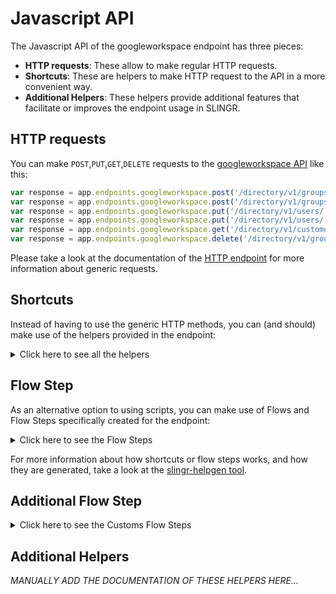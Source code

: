 # Javascript API

The Javascript API of the googleworkspace endpoint has three pieces:

- **HTTP requests**: These allow to make regular HTTP requests.
- **Shortcuts**: These are helpers to make HTTP request to the API in a more convenient way.
- **Additional Helpers**: These helpers provide additional features that facilitate or improves the endpoint usage in SLINGR.

## HTTP requests
You can make `POST`,`PUT`,`GET`,`DELETE` requests to the [googleworkspace API](API_URL_HERE) like this:
```javascript
var response = app.endpoints.googleworkspace.post('/directory/v1/groups/:groupKey/members', body)
var response = app.endpoints.googleworkspace.post('/directory/v1/groups/:groupKey/members')
var response = app.endpoints.googleworkspace.put('/directory/v1/users/:userKey/photos/thumbnail', body)
var response = app.endpoints.googleworkspace.put('/directory/v1/users/:userKey/photos/thumbnail')
var response = app.endpoints.googleworkspace.get('/directory/v1/customer/:customerKey/orgunits/:orgUnitPath')
var response = app.endpoints.googleworkspace.delete('/directory/v1/groups/:groupKey')
```

Please take a look at the documentation of the [HTTP endpoint](https://github.com/slingr-stack/http-endpoint#javascript-api)
for more information about generic requests.

## Shortcuts

Instead of having to use the generic HTTP methods, you can (and should) make use of the helpers provided in the endpoint:
<details>
    <summary>Click here to see all the helpers</summary>

<br>

* API URL: '/directory/v1/groups'
* HTTP Method: 'POST'
* More info: https://developers.google.com/admin-sdk/directory/reference/rest
```javascript
app.endpoints.googleworkspace.directory.groups.post(body)
```
---
* API URL: '/directory/v1/groups/:groupKey/aliases'
* HTTP Method: 'POST'
* More info: https://developers.google.com/admin-sdk/directory/reference/rest
```javascript
app.endpoints.googleworkspace.directory.groups.aliases.post(groupKey, body)
```
---
* API URL: '/directory/v1/groups/:groupKey/members'
* HTTP Method: 'POST'
* More info: https://developers.google.com/admin-sdk/directory/reference/rest
```javascript
app.endpoints.googleworkspace.directory.groups.members.post(groupKey, body)
```
---
* API URL: '/directory/v1/customer/:customerKey/orgunits'
* HTTP Method: 'POST'
* More info: https://developers.google.com/admin-sdk/directory/reference/rest
```javascript
app.endpoints.googleworkspace.directory.customer.orgunits.post(customerKey, body)
```
---
* API URL: '/directory/v1/customer/:customerKey/roles'
* HTTP Method: 'POST'
* More info: https://developers.google.com/admin-sdk/directory/reference/rest
```javascript
app.endpoints.googleworkspace.directory.customer.roles.post(customerKey, body)
```
---
* API URL: '/directory/v1/customer/:customerKey/roleassignments'
* HTTP Method: 'POST'
* More info: https://developers.google.com/admin-sdk/directory/reference/rest
```javascript
app.endpoints.googleworkspace.directory.customer.roleassignments.post(customerKey, body)
```
---
* API URL: '/directory/v1/users'
* HTTP Method: 'POST'
* More info: https://developers.google.com/admin-sdk/directory/reference/rest
```javascript
app.endpoints.googleworkspace.directory.users.post(body)
```
---
* API URL: '/directory/v1/users/:userKey/makeAdmin'
* HTTP Method: 'POST'
* More info: https://developers.google.com/admin-sdk/directory/reference/rest
```javascript
app.endpoints.googleworkspace.directory.users.makeAdmin.post(userKey, body)
```
---
* API URL: '/directory/v1/users/:userKey/undelete'
* HTTP Method: 'POST'
* More info: https://developers.google.com/admin-sdk/directory/reference/rest
```javascript
app.endpoints.googleworkspace.directory.users.undelete.post(userKey, body)
```
---
* API URL: '/directory/v1/users/:userKey/aliases'
* HTTP Method: 'POST'
* More info: https://developers.google.com/admin-sdk/directory/reference/rest
```javascript
app.endpoints.googleworkspace.directory.users.aliases.post(userKey, body)
```
---
* API URL: '/directory/v1/customer/:customerKey/schemas'
* HTTP Method: 'POST'
* More info: https://developers.google.com/admin-sdk/directory/reference/rest
```javascript
app.endpoints.googleworkspace.directory.customer.schemas.post(customerKey, body)
```
---
* API URL: '/directory/v1/customer/:customerKey/devices/mobile/:resourceId/action'
* HTTP Method: 'POST'
* More info: https://developers.google.com/admin-sdk/directory/reference/rest
```javascript
app.endpoints.googleworkspace.directory.customer.devices.mobile.action.post(customerKey, resourceId, body)
```
---
* API URL: '/datatransfer/v1/transfers'
* HTTP Method: 'POST'
* More info: https://developers.google.com/admin-sdk/directory/reference/rest
```javascript
app.endpoints.googleworkspace.datatransfer.transfers.post(body)
```
---
* API URL: '/directory/v1/groups/:groupKey'
* HTTP Method: 'PUT'
* More info: https://developers.google.com/admin-sdk/directory/reference/rest
```javascript
app.endpoints.googleworkspace.directory.groups.put(groupKey, body)
```
---
* API URL: '/directory/v1/groups/:groupKey/members/:memberKey'
* HTTP Method: 'PUT'
* More info: https://developers.google.com/admin-sdk/directory/reference/rest
```javascript
app.endpoints.googleworkspace.directory.groups.members.put(groupKey, memberKey, body)
```
---
* API URL: '/directory/v1/customer/:customerKey/orgunits/:orgUnitPath'
* HTTP Method: 'PUT'
* More info: https://developers.google.com/admin-sdk/directory/reference/rest
```javascript
app.endpoints.googleworkspace.directory.customer.orgunits.put(customerKey, orgUnitPath, body)
```
---
* API URL: '/directory/v1/customers/:customerKey'
* HTTP Method: 'PUT'
* More info: https://developers.google.com/admin-sdk/directory/reference/rest
```javascript
app.endpoints.googleworkspace.directory.customers.put(customerKey, body)
```
---
* API URL: '/directory/v1/users/:userKey'
* HTTP Method: 'PUT'
* More info: https://developers.google.com/admin-sdk/directory/reference/rest
```javascript
app.endpoints.googleworkspace.directory.users.put(userKey, body)
```
---
* API URL: '/directory/v1/users/:userKey/photos/thumbnail'
* HTTP Method: 'PUT'
* More info: https://developers.google.com/admin-sdk/directory/reference/rest
```javascript
app.endpoints.googleworkspace.directory.users.photos.thumbnail.put(userKey, body)
```
---
* API URL: '/directory/v1/customer/:customerKey/schemas/:schemaKey'
* HTTP Method: 'PUT'
* More info: https://developers.google.com/admin-sdk/directory/reference/rest
```javascript
app.endpoints.googleworkspace.directory.customer.schemas.put(customerKey, schemaKey, body)
```
---
* API URL: '/directory/v1/groups/:groupKey'
* HTTP Method: 'GET'
* More info: https://developers.google.com/admin-sdk/directory/reference/rest
```javascript
app.endpoints.googleworkspace.directory.groups.get(groupKey)
```
---
* API URL: '/directory/v1/groups/:groupKey/aliases'
* HTTP Method: 'GET'
* More info: https://developers.google.com/admin-sdk/directory/reference/rest
```javascript
app.endpoints.googleworkspace.directory.groups.aliases.get(groupKey)
```
---
* API URL: '/directory/v1/groups/:groupKey/members/:memberKey'
* HTTP Method: 'GET'
* More info: https://developers.google.com/admin-sdk/directory/reference/rest
```javascript
app.endpoints.googleworkspace.directory.groups.members.get(groupKey, memberKey)
```
---
* API URL: '/directory/v1/customer/:customerKey/orgunits/:orgUnitPath'
* HTTP Method: 'GET'
* More info: https://developers.google.com/admin-sdk/directory/reference/rest
```javascript
app.endpoints.googleworkspace.directory.customer.orgunits.get(customerKey, orgUnitPath)
```
---
* API URL: '/directory/v1/customer/:customerKey/roles/ALL/privileges'
* HTTP Method: 'GET'
* More info: https://developers.google.com/admin-sdk/directory/reference/rest
```javascript
app.endpoints.googleworkspace.directory.customer.roles.ALL.privileges.get(customerKey)
```
---
* API URL: '/directory/v1/customer/:customerKey/roles'
* HTTP Method: 'GET'
* More info: https://developers.google.com/admin-sdk/directory/reference/rest
```javascript
app.endpoints.googleworkspace.directory.customer.roles.get(customerKey)
```
---
* API URL: '/directory/v1/customers/:customerKey'
* HTTP Method: 'GET'
* More info: https://developers.google.com/admin-sdk/directory/reference/rest
```javascript
app.endpoints.googleworkspace.directory.customers.get(customerKey)
```
---
* API URL: '/directory/v1/users/:userKey'
* HTTP Method: 'GET'
* More info: https://developers.google.com/admin-sdk/directory/reference/rest
```javascript
app.endpoints.googleworkspace.directory.users.get(userKey)
```
---
* API URL: '/directory/v1/users/:userKey/photos/thumbnail'
* HTTP Method: 'GET'
* More info: https://developers.google.com/admin-sdk/directory/reference/rest
```javascript
app.endpoints.googleworkspace.directory.users.photos.thumbnail.get(userKey)
```
---
* API URL: '/directory/v1/users/:userKey/aliases'
* HTTP Method: 'GET'
* More info: https://developers.google.com/admin-sdk/directory/reference/rest
```javascript
app.endpoints.googleworkspace.directory.users.aliases.get(userKey)
```
---
* API URL: '/directory/v1/customer/:customerKey/schemas/:schemaKey'
* HTTP Method: 'GET'
* More info: https://developers.google.com/admin-sdk/directory/reference/rest
```javascript
app.endpoints.googleworkspace.directory.customer.schemas.get(customerKey, schemaKey)
```
---
* API URL: '/directory/v1/customer/:customerKey/devices/mobile'
* HTTP Method: 'GET'
* More info: https://developers.google.com/admin-sdk/directory/reference/rest
```javascript
app.endpoints.googleworkspace.directory.customer.devices.mobile.get(customerKey)
```
---
* API URL: '/directory/v1/customer/:customerKey/devices/mobile/:resourceId'
* HTTP Method: 'GET'
* More info: https://developers.google.com/admin-sdk/directory/reference/rest
```javascript
app.endpoints.googleworkspace.directory.customer.devices.mobile.get(customerKey, resourceId)
```
---
* API URL: '/datatransfer/v1/applications'
* HTTP Method: 'GET'
* More info: https://developers.google.com/admin-sdk/directory/reference/rest
```javascript
app.endpoints.googleworkspace.datatransfer.applications.get()
```
---
* API URL: '/datatransfer/v1/applications/:applicationId'
* HTTP Method: 'GET'
* More info: https://developers.google.com/admin-sdk/directory/reference/rest
```javascript
app.endpoints.googleworkspace.datatransfer.applications.get()
```
---
* API URL: '/datatransfer/v1/transfers'
* HTTP Method: 'GET'
* More info: https://developers.google.com/admin-sdk/directory/reference/rest
```javascript
app.endpoints.googleworkspace.datatransfer.transfers.get()
```
---
* API URL: '/datatransfer/v1/transfers/:dataTransferId'
* HTTP Method: 'GET'
* More info: https://developers.google.com/admin-sdk/directory/reference/rest
```javascript
app.endpoints.googleworkspace.datatransfer.transfers.get()
```
---
* API URL: '/directory/v1/groups/:domain/:customer/:pageToken'
* HTTP Method: 'GET'
* More info: https://developers.google.com/admin-sdk/directory/reference/rest
```javascript
app.endpoints.googleworkspace.directory.groups.getAll.get(domain, customer, pageToken)
```
---
* API URL: '/directory/v1/groups/:userKey/:nextPageToken'
* HTTP Method: 'GET'
* More info: https://developers.google.com/admin-sdk/directory/reference/rest
```javascript
app.endpoints.googleworkspace.directory.groups.getAllByUser.get(userKey, nextPageToken)
```
---
* API URL: '/directory/v1/groups/:groupKey/members/:pageToken'
* HTTP Method: 'GET'
* More info: https://developers.google.com/admin-sdk/directory/reference/rest
```javascript
app.endpoints.googleworkspace.directory.groups.members.paged.get(groupKey, pageToken)
```
---
* API URL: '/directory/v1/customer/:customerKey/orgunits/:orgUnitPath'
* HTTP Method: 'GET'
* More info: https://developers.google.com/admin-sdk/directory/reference/rest
```javascript
app.endpoints.googleworkspace.directory.customer.orgunits.getAll.get(customerKey, orgUnitPath)
```
---
* API URL: '/directory/v1/users/:domain/:pageToken'
* HTTP Method: 'GET'
* More info: https://developers.google.com/admin-sdk/directory/reference/rest
```javascript
app.endpoints.googleworkspace.directory.users.getAllByDomain.get(domain, pageToken)
```
---
* API URL: '/directory/v1/users/:costumer/:pageToken'
* HTTP Method: 'GET'
* More info: https://developers.google.com/admin-sdk/directory/reference/rest
```javascript
app.endpoints.googleworkspace.directory.users.getAllByCostumer.get(costumer, pageToken)
```
---
* API URL: '/directory/v1/groups/:groupKey/aliases/:aliasId'
* HTTP Method: 'DELETE'
* More info: https://developers.google.com/admin-sdk/directory/reference/rest
```javascript
app.endpoints.googleworkspace.directory.groups.aliases.delete(groupKey, aliasId)
```
---
* API URL: '/directory/v1/groups/:groupKey'
* HTTP Method: 'DELETE'
* More info: https://developers.google.com/admin-sdk/directory/reference/rest
```javascript
app.endpoints.googleworkspace.directory.groups.delete(groupKey)
```
---
* API URL: '/directory/v1/groups/:groupKey/members/:memberKey'
* HTTP Method: 'DELETE'
* More info: https://developers.google.com/admin-sdk/directory/reference/rest
```javascript
app.endpoints.googleworkspace.directory.groups.members.delete(groupKey, memberKey)
```
---
* API URL: '/directory/v1/customer/:customerKey/orgunits/:orgUnitPath'
* HTTP Method: 'DELETE'
* More info: https://developers.google.com/admin-sdk/directory/reference/rest
```javascript
app.endpoints.googleworkspace.directory.customer.orgunits.delete(customerKey, orgUnitPath)
```
---
* API URL: '/directory/v1/users/:userKey/photos/thumbnail'
* HTTP Method: 'DELETE'
* More info: https://developers.google.com/admin-sdk/directory/reference/rest
```javascript
app.endpoints.googleworkspace.directory.users.photos.thumbnail.delete(userKey)
```
---
* API URL: '/directory/v1/users/:userKey'
* HTTP Method: 'DELETE'
* More info: https://developers.google.com/admin-sdk/directory/reference/rest
```javascript
app.endpoints.googleworkspace.directory.users.delete(userKey)
```
---
* API URL: '/directory/v1/users/:userKey/aliases/:aliasId'
* HTTP Method: 'DELETE'
* More info: https://developers.google.com/admin-sdk/directory/reference/rest
```javascript
app.endpoints.googleworkspace.directory.users.aliases.delete(userKey, aliasId)
```
---
* API URL: '/directory/v1/customer/:customerKey/devices/mobile/:resourceId'
* HTTP Method: 'DELETE'
* More info: https://developers.google.com/admin-sdk/directory/reference/rest
```javascript
app.endpoints.googleworkspace.directory.customer.devices.mobile.delete(customerKey, resourceId)
```
---

</details>
    
## Flow Step

As an alternative option to using scripts, you can make use of Flows and Flow Steps specifically created for the endpoint: 
<details>
    <summary>Click here to see the Flow Steps</summary>

<br>



### Generic Flow Step

Generic flow step for full use of the entire endpoint and its services.

<h3>Inputs</h3>

<table>
    <thead>
    <tr>
        <th>Label</th>
        <th>Type</th>
        <th>Required</th>
        <th>Default</th>
        <th>Visibility</th>
        <th>Description</th>
    </tr>
    </thead>
    <tbody>
    <tr>
        <td>URL (Method)</td>
        <td>choice</td>
        <td>yes</td>
        <td> - </td>
        <td>Always</td>
        <td>
            This is the http method to be used against the endpoint. <br>
            Possible values are: <br>
            <i><strong>POST,PUT,GET,DELETE</strong></i>
        </td>
    </tr>
    <tr>
        <td>URL (Path)</td>
        <td>choice</td>
        <td>yes</td>
        <td> - </td>
        <td>Always</td>
        <td>
            The url to which this endpoint will send the request. This is the exact service to which the http request will be made. <br>
            Possible values are: <br>
            <i><strong>/directory/v1/groups<br>/directory/v1/groups/{groupKey}/aliases<br>/directory/v1/groups/{groupKey}/members<br>/directory/v1/customer/{customerKey}/orgunits<br>/directory/v1/customer/{customerKey}/roles<br>/directory/v1/customer/{customerKey}/roleassignments<br>/directory/v1/users<br>/directory/v1/users/{userKey}/makeAdmin<br>/directory/v1/users/{userKey}/undelete<br>/directory/v1/users/{userKey}/aliases<br>/directory/v1/customer/{customerKey}/schemas<br>/directory/v1/customer/{customerKey}/devices/mobile/{resourceId}/action<br>/datatransfer/v1/transfers<br>/directory/v1/groups/{groupKey}<br>/directory/v1/groups/{groupKey}/members/{memberKey}<br>/directory/v1/customer/{customerKey}/orgunits/{orgUnitPath}<br>/directory/v1/customers/{customerKey}<br>/directory/v1/users/{userKey}<br>/directory/v1/users/{userKey}/photos/thumbnail<br>/directory/v1/customer/{customerKey}/schemas/{schemaKey}<br>/directory/v1/groups/{groupKey}<br>/directory/v1/groups/{groupKey}/aliases<br>/directory/v1/groups/{groupKey}/members/{memberKey}<br>/directory/v1/customer/{customerKey}/orgunits/{orgUnitPath}<br>/directory/v1/customer/{customerKey}/roles/ALL/privileges<br>/directory/v1/customer/{customerKey}/roles<br>/directory/v1/customers/{customerKey}<br>/directory/v1/users/{userKey}<br>/directory/v1/users/{userKey}/photos/thumbnail<br>/directory/v1/users/{userKey}/aliases<br>/directory/v1/customer/{customerKey}/schemas/{schemaKey}<br>/directory/v1/customer/{customerKey}/devices/mobile<br>/directory/v1/customer/{customerKey}/devices/mobile/{resourceId}<br>/datatransfer/v1/applications<br>/datatransfer/v1/applications/{applicationId}<br>/datatransfer/v1/transfers<br>/datatransfer/v1/transfers/{dataTransferId}<br>/directory/v1/groups/{domain}/{customer}/{pageToken}<br>/directory/v1/groups/{userKey}/{nextPageToken}<br>/directory/v1/groups/{groupKey}/members/{pageToken}<br>/directory/v1/customer/{customerKey}/orgunits/{orgUnitPath}<br>/directory/v1/users/{domain}/{pageToken}<br>/directory/v1/users/{costumer}/{pageToken}<br>/directory/v1/groups/{groupKey}/aliases/{aliasId}<br>/directory/v1/groups/{groupKey}<br>/directory/v1/groups/{groupKey}/members/{memberKey}<br>/directory/v1/customer/{customerKey}/orgunits/{orgUnitPath}<br>/directory/v1/users/{userKey}/photos/thumbnail<br>/directory/v1/users/{userKey}<br>/directory/v1/users/{userKey}/aliases/{aliasId}<br>/directory/v1/customer/{customerKey}/devices/mobile/{resourceId}<br></strong></i>
        </td>
    </tr>
    <tr>
        <td>Headers</td>
        <td>keyValue</td>
        <td>no</td>
        <td> - </td>
        <td>Always</td>
        <td>
            Used when you want to have a custom http header for the request.
        </td>
    </tr>
    <tr>
        <td>Query Params</td>
        <td>keyValue</td>
        <td>no</td>
        <td> - </td>
        <td>Always</td>
        <td>
            Used when you want to have a custom query params for the http call.
        </td>
    </tr>
    <tr>
        <td>Body</td>
        <td>json</td>
        <td>no</td>
        <td> - </td>
        <td>Always</td>
        <td>
            A payload of data can be sent to the server in the body of the request.
        </td>
    </tr>
    <tr>
        <td>Event</td>
        <td>dropDown</td>
        <td>no</td>
        <td> - </td>
        <td>Always</td>
        <td>
            Used to define event after the call. <br>
            Possible values are: <br>
            File Downloaded, Callback
        </td>
    </tr>
    <tr>
        <td>Callback data</td>
        <td>textarea</td>
        <td>no</td>
        <td> - </td>
        <td> Event is Callback </td>
        <td>
            This is an object you can send that you will get back when the function is processed.
        </td>
    </tr>
    <tr>
        <td>Callbacks</td>
        <td>Script</td>
        <td>no</td>
        <td> - </td>
        <td> Event is Callback </td>
        <td>
            This is a map where you can listen for different function
        </td>
    </tr>
    <tr>
        <td>Override Settings</td>
        <td>boolean</td>
        <td>no</td>
        <td> false </td>
        <td>Always</td>
        <td></td>
    </tr>
    <tr>
        <td>Follow Redirect</td>
        <td>boolean</td>
        <td>no</td>
        <td> false </td>
        <td> overrideSettings </td>
        <td>Indicates that the resource has to be downloaded into a file instead of returning it in the response.</td>
    </tr>
    <tr>
        <td>Download</td>
        <td>boolean</td>
        <td>no</td>
        <td> false </td>
        <td> overrideSettings </td>
        <td>If true the method won't return until the file has been downloaded, and it will return all the information of the file.</td>
    </tr>
    <tr>
        <td>File name</td>
        <td>text</td>
        <td>no</td>
        <td></td>
        <td> overrideSettings </td>
        <td>If provided, the file will be stored with this name. If empty the file name will be calculated from the URL.</td>
    </tr>
    <tr>
        <td>Full response</td>
        <td> boolean </td>
        <td>no</td>
        <td> false </td>
        <td> overrideSettings </td>
        <td>Include extended information about response</td>
    </tr>
    <tr>
        <td>Connection Timeout</td>
        <td> number </td>
        <td>no</td>
        <td> 5000 </td>
        <td> overrideSettings </td>
        <td>Connect timeout interval, in milliseconds (0 = infinity).</td>
    </tr>
    <tr>
        <td>Read Timeout</td>
        <td> number </td>
        <td>no</td>
        <td> 60000 </td>
        <td> overrideSettings </td>
        <td>Read timeout interval, in milliseconds (0 = infinity).</td>
    </tr>
    </tbody>
</table>

<h3>Outputs</h3>

<table>
    <thead>
    <tr>
        <th>Name</th>
        <th>Type</th>
        <th>Description</th>
    </tr>
    </thead>
    <tbody>
    <tr>
        <td>response</td>
        <td>object</td>
        <td>
            Object resulting from the response to the endpoint call.
        </td>
    </tr>
    </tbody>
</table>


</details>

For more information about how shortcuts or flow steps works, and how they are generated, take a look at the [slingr-helpgen tool](https://github.com/slingr-stack/slingr-helpgen).

## Additional Flow Step


<details>
    <summary>Click here to see the Customs Flow Steps</summary>

<br>



### Custom Flow Steps Name

Description of Custom Flow Steps

*MANUALLY ADD THE DOCUMENTATION OF THESE FLOW STEPS HERE...*


</details>

## Additional Helpers
*MANUALLY ADD THE DOCUMENTATION OF THESE HELPERS HERE...*